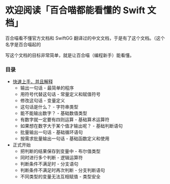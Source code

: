 # 欢迎阅读「百合喵都能看懂的 Swift 文档」
百合喵看不懂官方文档和 SwiftGG 翻译过的中文文档，于是有了这个文档。（这个名字是百合喵起的

写这个文档的目标非常简单，就是让百合喵（编程新手）能看懂。

### 目录
- [快速上手，并且解释](get-started)
  - 输出一句话 - 最简单的程序
  - 用符号代替这句话 - 常量定义和赋值符号
  - 修改这句话 - 变量定义
  - 这句话是什么？ - 字符串类型
  - 能不能输出数字？ - 基础数值类型
  - 有数字就一定要有四则运算 - 基础算术运算符
  - 如果想在数字大于某个值才输出呢？ - 基础判断语句
  - 批量输出一句话 - 基础循环语句
  - 按需求批量输出一句话 - 基础函数定义和使用
- 正式开始
  - 把判断的结果保存到变量中 - 布尔值类型
  - 同时进行多个判断 - 逻辑运算符
  - 判断条件不满足时 - 分支语句
  - 判断条件不满足时再次判断 - 分支判断语句
  - 不同类型的变量无法互相赋值 - 类型安全

